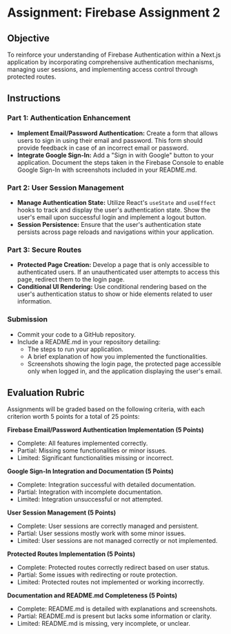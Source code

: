 # Assignment: Firebase Assignment 2

## Objective

To reinforce your understanding of Firebase Authentication within a Next.js application by incorporating comprehensive authentication mechanisms, managing user sessions, and implementing access control through protected routes.

## Instructions

### Part 1: Authentication Enhancement

- **Implement Email/Password Authentication:** Create a form that allows users to sign in using their email and password. This form should provide feedback in case of an incorrect email or password.
- **Integrate Google Sign-In:** Add a "Sign in with Google" button to your application. Document the steps taken in the Firebase Console to enable Google Sign-In with screenshots included in your README.md.

### Part 2: User Session Management

- **Manage Authentication State:** Utilize React's `useState` and `useEffect` hooks to track and display the user's authentication state. Show the user's email upon successful login and implement a logout button.
- **Session Persistence:** Ensure that the user's authentication state persists across page reloads and navigations within your application.

### Part 3: Secure Routes

- **Protected Page Creation:** Develop a page that is only accessible to authenticated users. If an unauthenticated user attempts to access this page, redirect them to the login page.
- **Conditional UI Rendering:** Use conditional rendering based on the user's authentication status to show or hide elements related to user information.

### Submission

- Commit your code to a GitHub repository.
- Include a README.md in your repository detailing:
  - The steps to run your application.
  - A brief explanation of how you implemented the functionalities.
  - Screenshots showing the login page, the protected page accessible only when logged in, and the application displaying the user's email.

## Evaluation Rubric

Assignments will be graded based on the following criteria, with each criterion worth 5 points for a total of 25 points:

**Firebase Email/Password Authentication Implementation (5 Points)**

- Complete: All features implemented correctly.
- Partial: Missing some functionalities or minor issues.
- Limited: Significant functionalities missing or incorrect.

**Google Sign-In Integration and Documentation (5 Points)**

- Complete: Integration successful with detailed documentation.
- Partial: Integration with incomplete documentation.
- Limited: Integration unsuccessful or not attempted.

**User Session Management (5 Points)**

- Complete: User sessions are correctly managed and persistent.
- Partial: User sessions mostly work with some minor issues.
- Limited: User sessions are not managed correctly or not implemented.

**Protected Routes Implementation (5 Points)**

- Complete: Protected routes correctly redirect based on user status.
- Partial: Some issues with redirecting or route protection.
- Limited: Protected routes not implemented or working incorrectly.

**Documentation and README.md Completeness (5 Points)**

- Complete: README.md is detailed with explanations and screenshots.
- Partial: README.md is present but lacks some information or clarity.
- Limited: README.md is missing, very incomplete, or unclear.
